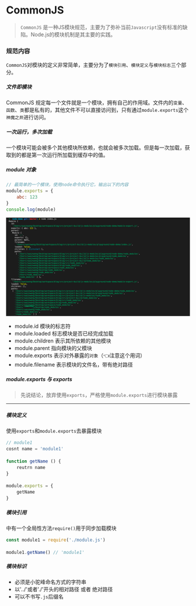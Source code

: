 # CommonJS

> `CommonJS` 是一种JS模块规范，主要为了弥补当前`Javascript`没有标准的缺陷。Node.js的模块机制是其主要的实践。

### 规范内容
`CommonJS`对模块的定义非常简单，主要分为了`模块引用`、`模块定义`与`模块标志`三个部分。

##### 文件即模块
CommonJS 规定每一个文件就是一个模块，拥有自己的作用域。文件内的`变量`、`函数`、`类`都是私有的，其他文件不可以直接访问到，只有通过`module.exports`这个`神魔之井`进行访问。

##### 一次运行，多次加载
一个模块可能会被多个其他模块所依赖，也就会被多次加载。但是每一次加载，获取到的都是第一次运行所加载到缓存中的值。

##### module 对象
```js
// 最简单的一个模块，使用node命令执行它，输出以下的内容
module.exports = {
    abc: 123
}
console.log(module)
```
![](/blog_assets/node-module.png)

* module.id 模块的标志符
* module.loaded 标志模块是否已经完成加载
* module.children 表示其所依赖的其他模块
* module.parent 指向模块的父模块
* module.exports 表示对外暴露的`对象`（👈注意这个用词）
* module.filename 表示模块的文件名，带有绝对路径

##### module.exports 与 exports
> 先说结论，放弃使用`exports`，严格使用`module.exports`进行模块暴露



___

##### 模块定义
使用`exports`和`module.exports`去暴露模块

```js
// module1
cosnt name = 'module1'

function getName () {
    reutrn name
}

module.exports = {
    getName
}
```

##### 模块引用
中有一个全局性方法`require()`用于同步加载模块
```js
const module1 = require('./module.js')

module1.getName() // 'module1'
```

##### 模块标识
* 必须是小驼峰命名方式的字符串
* 以'../'或者'./'开头的相对路径 或者 绝对路径
* 可以不书写`.js`后缀名
